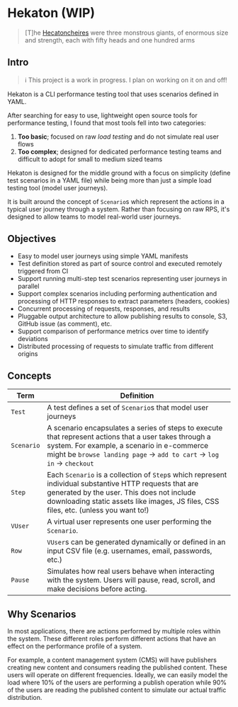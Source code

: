 # Hekaton (WIP)

> [T]he [Hecatoncheires](https://en.wikipedia.org/wiki/Hecatoncheires) were three monstrous giants, of enormous size and strength, each with fifty heads and one hundred arms

## Intro

> ℹ️ This project is a work in progress.  I plan on working on it on and off!

Hekaton is a CLI performance testing tool that uses scenarios defined in YAML.

After searching for easy to use, lightweight open source tools for performance testing, I found that most tools fell into two categories:

1. **Too basic**; focused on raw *load testing* and do not simulate real user flows
2. **Too complex**; designed for dedicated performance testing teams and difficult to adopt for small to medium sized teams

Hekaton is designed for the middle ground with a focus on simplicity (define test scenarios in a YAML file) while being more than just a simple load testing tool (model user journeys).

It is built around the concept of `Scenario`s  which represent the actions in a typical user journey through a system.  Rather than focusing on raw RPS, it's designed to allow teams to model real-world user journeys.

## Objectives

- Easy to model user journeys using simple YAML manifests
- Test definition stored as part of source control and executed remotely triggered from CI
- Support running multi-step test scenarios representing user journeys in parallel
- Support complex scenarios including performing authentication and processing of HTTP responses to extract parameters (headers, cookies)
- Concurrent processing of requests, responses, and results
- Pluggable output architecture to allow publishing results to console, S3, GitHub issue (as comment), etc.
- Support comparison of performance metrics over time to identify deviations
- Distributed processing of requests to simulate traffic from different origins

## Concepts

|Term|Definition|
|--|--|
|`Test`|A test defines a set of `Scenario`s that model user journeys|
|`Scenario`|A scenario encapsulates a series of steps to execute that represent actions that a user takes through a system.  For example, a scenario in e-commerce might be `browse landing page` → `add to cart` → `log in` → `checkout`|
|`Step`|Each `Scenario` is a collection of `Step`s which represent individual substantive HTTP requests that are generated by the user.  This does not include downloading static assets like images, JS files, CSS files, etc. (unless you want to!)|
|`VUser`|A virtual user represents one user performing the `Scenario`.|
|`Row`|`VUser`s can be generated dynamically or defined in an input CSV file (e.g. usernames, email, passwords, etc.)|
|`Pause`|Simulates how real users behave when interacting with the system.  Users will pause, read, scroll, and make decisions before acting.|

## Why Scenarios

In most applications, there are actions performed by multiple roles within the system.  These different roles perform different actions that have an effect on the performance profile of a system.

For example, a content management system (CMS) will have publishers creating new content and consumers reading the published content.  These users will operate on different frequencies.  Ideally, we can easily model the load where 10% of the users are performing a publish operation while 90% of the users are reading the published content to simulate our actual traffic distribution.